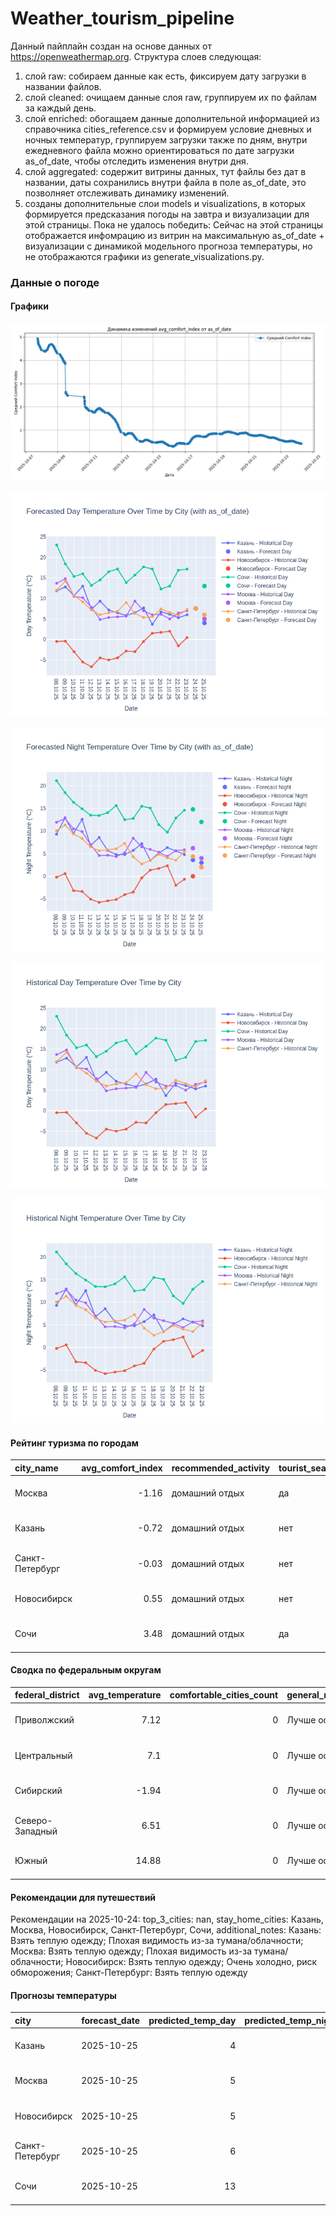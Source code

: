 # Weather_tourism_pipeline
Данный пайплайн создан на основе данных от https://openweathermap.org.
Структура слоев следующая:
  1) слой raw: 
  собираем данные как есть, фиксируем дату загрузки в названии файлов.
  2) слой cleaned:
  очищаем данные слоя raw, группируем их по файлам за каждый день.
  3) слой enriched:
  обогащаем данные дополнительной информацией из справочника cities_reference.csv и формируем условие дневных и ночных температур,
  группируем загрузки также по дням, внутри ежедневного файла можно ориентироваться по дате загрузки as_of_date, чтобы отследить изменения внутри дня.
  4) слой aggregated:
   содержит витрины данных, тут файлы без дат в названии, даты сохранились внутри файла в поле as_of_date, это позволняет отслеживать динамику изменений.
  6) созданы дополнительные слои models и visualizations, в которых формируется предсказания погоды на завтра и визуализации для этой страницы.
  Пока не удалось победить: Сейчас на этой страницы отображается инфомрацию из витрин на максимальную as_of_date + визуализации с динамикой модельного прогноза температуры, 
  но не отображаются графики из generate_visualizations.py.
<!-- WEATHER DATA START -->
### Данные о погоде

#### Графики
![Comfort Index Trend](data/visualizations/comfort_index_trend.png)

![Forecasted Day Temperature](data/visualizations/forecasted_day_temperature.png)

![Forecasted Night Temperature](data/visualizations/forecasted_night_temperature.png)

![Historical Day Temperature](data/visualizations/historical_day_temperature.png)

![Historical Night Temperature](data/visualizations/historical_night_temperature.png)

#### Рейтинг туризма по городам
| city_name       |   avg_comfort_index | recommended_activity   | tourist_season_match   | tourism_season   | tour_recommendation       | as_of_date          |
|:----------------|--------------------:|:-----------------------|:-----------------------|:-----------------|:--------------------------|:--------------------|
| Москва          |               -1.16 | домашний отдых         | да                     | Круглогодично    | домашний отдых в сезон    | 2025-10-24 06:33:00 |
| Казань          |               -0.72 | домашний отдых         | нет                    | Май-Сентябрь     | домашний отдых вне сезона | 2025-10-24 06:33:00 |
| Санкт-Петербург |               -0.03 | домашний отдых         | нет                    | Май-Сентябрь     | домашний отдых вне сезона | 2025-10-24 06:33:00 |
| Новосибирск     |                0.55 | домашний отдых         | нет                    | Июнь-Август      | домашний отдых вне сезона | 2025-10-24 06:33:00 |
| Сочи            |                3.48 | домашний отдых         | да                     | Май-Октябрь      | домашний отдых в сезон    | 2025-10-24 06:33:00 |

#### Сводка по федеральным округам
| federal_district   |   avg_temperature |   comfortable_cities_count | general_recommendation   | as_of_date          |
|:-------------------|------------------:|---------------------------:|:-------------------------|:--------------------|
| Приволжский        |              7.12 |                          0 | Лучше остаться дома      | 2025-10-24 06:33:00 |
| Центральный        |              7.1  |                          0 | Лучше остаться дома      | 2025-10-24 06:33:00 |
| Сибирский          |             -1.94 |                          0 | Лучше остаться дома      | 2025-10-24 06:33:00 |
| Северо-Западный    |              6.51 |                          0 | Лучше остаться дома      | 2025-10-24 06:33:00 |
| Южный              |             14.88 |                          0 | Лучше остаться дома      | 2025-10-24 06:33:00 |

#### Рекомендации для путешествий
Рекомендации на 2025-10-24: top_3_cities: nan, stay_home_cities: Казань, Москва, Новосибирск, Санкт-Петербург, Сочи, additional_notes: Казань: Взять теплую одежду; Плохая видимость из-за тумана/облачности; Москва: Взять теплую одежду; Плохая видимость из-за тумана/облачности; Новосибирск: Взять теплую одежду; Очень холодно, риск обморожения; Санкт-Петербург: Взять теплую одежду

#### Прогнозы температуры
| city            | forecast_date   |   predicted_temp_day |   predicted_temp_night | model_type       | as_of_date          |
|:----------------|:----------------|---------------------:|-----------------------:|:-----------------|:--------------------|
| Казань          | 2025-10-25      |                    4 |                      3 | LinearRegression | 2025-10-24 06:34:05 |
| Москва          | 2025-10-25      |                    5 |                      4 | LinearRegression | 2025-10-24 06:34:05 |
| Новосибирск     | 2025-10-25      |                    5 |                      2 | LinearRegression | 2025-10-24 06:34:05 |
| Санкт-Петербург | 2025-10-25      |                    6 |                      2 | LinearRegression | 2025-10-24 06:34:05 |
| Сочи            | 2025-10-25      |                   13 |                     12 | LinearRegression | 2025-10-24 06:34:05 |


<!-- WEATHER DATA END -->
